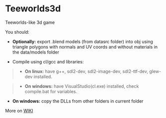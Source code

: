 Teeworlds3d
===========

Teeworlds-like 3d game

You should:

- **Optionally:** export .blend models (from datasrc folder) into obj using triangle polygons with normals and UV coords and without materials in the data/models folder

- Compile using cl/gcc and libraries:

> - **On linux:** have g++, sdl2-dev, sdl2-image-dev, sdl2-ttf-dev, glew-dev installed.

> - **On windows:** have VisualStudio(cl.exe) installed, check compile.bat for variables.

- **On windows:** copy the DLLs from other folders in current folder

More on [WIKI](https://github.com/AsGreyWolf/Teeworlds3d/wiki/Building)